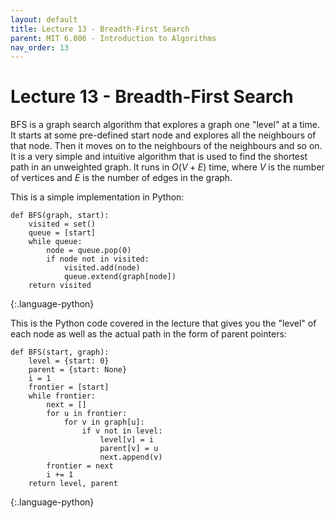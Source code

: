 ```yaml
---
layout: default
title: Lecture 13 - Breadth-First Search
parent: MIT 6.006 - Introduction to Algorithms
nav_order: 13
---
```


# Lecture 13 - Breadth-First Search
BFS is a graph search algorithm that explores a graph one "level" at a time. It starts at some pre-defined start node and explores all the neighbours of that node. Then it moves on to the neighbours of the neighbours and so on. It is a very simple and intuitive algorithm that is used to find the shortest path in an unweighted graph. It runs in $O(V + E)$ time, where $V$ is the number of vertices and $E$ is the number of edges in the graph.

This is a simple implementation in Python:

~~~
def BFS(graph, start):
    visited = set()
    queue = [start]
    while queue:
        node = queue.pop(0)
        if node not in visited:
            visited.add(node)
            queue.extend(graph[node])
    return visited
~~~
{:.language-python}

This is the Python code covered in the lecture that gives you the "level" of each node as well as the actual path in the form of parent pointers:

~~~
def BFS(start, graph):
    level = {start: 0}
    parent = {start: None}
    i = 1
    frontier = [start]
    while frontier:
        next = []
        for u in frontier:
            for v in graph[u]:
                if v not in level:
                    level[v] = i
                    parent[v] = u
                    next.append(v)
        frontier = next
        i += 1
    return level, parent
~~~
{:.language-python}